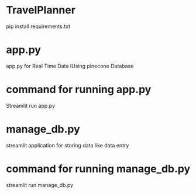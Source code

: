 # TravelPlanner
pip install requirements.txt

# app.py
app.py for Real Time Data IUsing pinecone Database 
# command for running app.py
Streamlit run app.py
# manage_db.py
streamlit application for storing data like data entry 
# command for running manage_db.py
streamlit run manage_db.py

